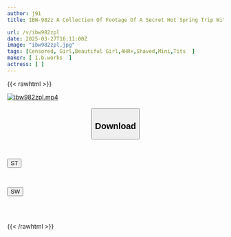 ```yaml
---
author: j91
title: IBW-982z A Collection Of Footage Of A Secret Hot Spring Trip With A Beautiful Girl, 4 Hours

url: /v/ibw982zpl
date: 2025-03-27T16:11:00Z
image: "ibw982zpl.jpg"
tags: [Censored, Girl,Beautiful Girl,4HR+,Shaved,Mini,Tits	]
maker: [ I.b.works  ]
actress: [ ]
---
```



{{< rawhtml >}}

<div class="video" data-videoid="djVvBOPjX2ig0V">
    <a href="javascript:;">
        <img src="/v/ibw982zpl/ibw982zpl.jpg" width="WIDTH" height="HEIGHT" alt="ibw982zpl.mp4" loading="lazy">
    </a>
</div>

<script type="text/javascript" src="https://j91.asia/asset/on-demand-st.js"></script>

<br>
  <link rel="stylesheet" href="https://j91.asia/asset/bs5.css">
  
  <center>
  <button class="btn btn-primary" type="button" data-bs-toggle="collapse" data-bs-target=".multi-collapse" aria-expanded="false" aria-controls="multiCollapseExample1 multiCollapseExample2"><h2>Download</h2></button></center>
</p>
<div class="row">
  <div class="col">
    <div class="collapse multi-collapse" id="multiCollapseExample1">
      <div class="card card-body">
	      	      <br>
<div class="buttons">  
<p><a href="/v/ibw982zpl/st.html" target="_blank"><button class="btn-hover color-3"><i class="fa fa-download"></i> ST</button></a></p></div>
    </div>
  </div>
</div>
  <div class="col">
    <div class="collapse multi-collapse" id="multiCollapseExample2">
      <div class="card card-body">
	      <br>
<div class="buttons">
<p><a href="/v/ibw982zpl/sw.html" target="_blank"><button class="btn-hover color-2"><i class="fa fa-download"></i> SW</button></a></p></div>
<br><br>
      </div>
    </div>
  </div>
</div>

{{< /rawhtml >}}